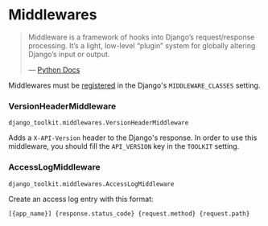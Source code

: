 Middlewares
===========

> Middleware is a framework of hooks into Django’s request/response processing.
It’s a light, low-level “plugin” system for globally altering Django’s input
or output.
>
>&mdash; [Python Docs][cite]

[cite]: https://docs.djangoproject.com/pt-br/1.9/topics/http/middleware/

Middlewares must be [registered][register-middleware] in the Django's
`MIDDLEWARE_CLASSES` setting.

[register-middleware]: https://docs.djangoproject.com/pt-br/1.9/topics/http/middleware/#activating-middleware

### VersionHeaderMiddleware

`django_toolkit.middlewares.VersionHeaderMiddleware`

Adds a `X-API-Version` header to the Django's response. In order to use this
middleware, you should fill the `API_VERSION` key in the `TOOLKIT` setting.


### AccessLogMiddleware

`django_toolkit.middlewares.AccessLogMiddleware`

Create an access log entry with this format:

```
[{app_name}] {response.status_code} {request.method} {request.path}
```

